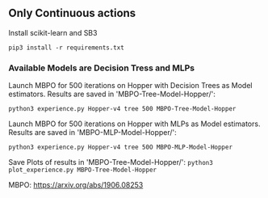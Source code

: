 ## Only Continuous actions


Install scikit-learn and SB3

```pip3 install -r requirements.txt```

### Available Models are Decision Tress and MLPs

Launch MBPO for 500 iterations on Hopper with Decision Trees as Model estimators.
Results are saved in 'MBPO-Tree-Model-Hopper/':

```python3 experience.py Hopper-v4 tree 500 MBPO-Tree-Model-Hopper```


Launch MBPO for 500 iterations on Hopper with MLPs as Model estimators.
Results are saved in 'MBPO-MLP-Model-Hopper/':

```python3 experience.py Hopper-v4 tree 50O MBPO-MLP-Model-Hopper```

Save Plots of results in 'MBPO-Tree-Model-Hopper/':
```python3 plot_experience.py MBPO-Tree-Model-Hopper```

MBPO: https://arxiv.org/abs/1906.08253


